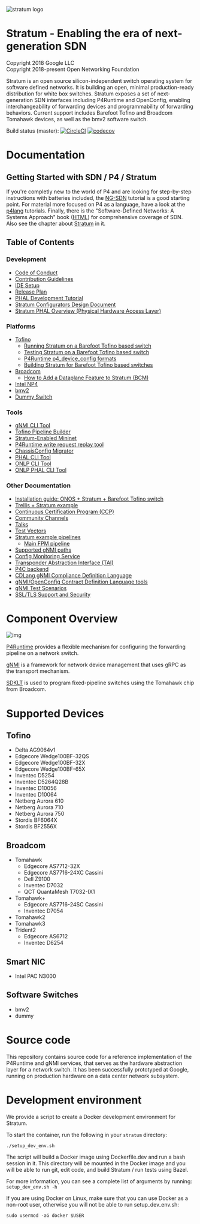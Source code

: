 <!--
Copyright 2018 Google LLC
Copyright 2018-present Open Networking Foundation

SPDX-License-Identifier: Apache-2.0
-->

![stratum logo](stratum/docs/images/stratum-logo.png)

# Stratum - Enabling the era of next-generation SDN

Copyright 2018 Google LLC <br/>
Copyright 2018-present Open Networking Foundation

Stratum is an open source silicon-independent switch operating system for software defined networks. It is building an open, minimal production-ready distribution for white box switches. Stratum exposes a set of next-generation SDN interfaces including P4Runtime and OpenConfig, enabling interchangeability of forwarding devices and programmability of forwarding behaviors. Current support includes Barefoot Tofino and Broadcom Tomahawk devices, as well as the bmv2 software switch.

Build status (master): [![CircleCI](https://circleci.com/gh/stratum/stratum/tree/master.svg?style=svg)](https://circleci.com/gh/stratum/stratum/tree/master)
[![codecov](https://codecov.io/gh/stratum/stratum/branch/master/graph/badge.svg)](https://codecov.io/gh/stratum/stratum)

# Documentation

## Getting Started with SDN / P4 / Stratum

If you're completly new to the world of P4 and are looking for step-by-step instructions with batteries included, the [NG-SDN](https://github.com/opennetworkinglab/ngsdn-tutorial) tutorial is a good starting point. For material more focused on P4 as a language, have a look at the [p4lang](https://github.com/p4lang/tutorials) tutorials. Finally, there is the "Software-Defined Networks: A Systems Approach" book ([HTML](https://sdn.systemsapproach.org/)) for comprehensive coverage of SDN. Also see the chapter about [Stratum](https://sdn.systemsapproach.org/stratum.html#thin-switch-os) in it.

## Table of Contents
### Development

- [Code of Conduct](/CODE_OF_CONDUCT.md)
- [Contribution Guidelines](/CONTRIBUTING.md)
- [IDE Setup](https://github.com/stratum/stratum/wiki/IDE-setup-for-development)
- [Release Plan](stratum/stratum/docs/release_plan.md)
- [PHAL Development Tutorial](/stratum/docs/phal_development_tutorial.md)
- [Stratum Configurators Design Document](/stratum/docs/configurators.md)
- [Stratum PHAL Overview (Physical Hardware Access Layer)](/stratum/docs/phal.md)

### Platforms

- [Tofino](/stratum/hal/bin/barefoot/README.md)
  - [Running Stratum on a Barefoot Tofino based switch](/stratum/hal/bin/barefoot/README.run.md)
  - [Testing Stratum on a Barefoot Tofino based switch](/stratum/hal/bin/barefoot/README.test.md)
  - [P4Runtime p4_device_config formats](/stratum/hal/bin/barefoot/README.pipeline.md)
  - [Building Stratum for Barefoot Tofino based switches](/stratum/hal/bin/barefoot/README.build.md)
- [Broadcom](/stratum/hal/bin/bcm/standalone/README.md)
  - [How to Add a Dataplane Feature to Stratum (BCM)](/stratum/docs/extenting_stratum_bcm.md)
- [Intel NP4](/stratum/hal/bin/np4intel/docker/README.md)
- [bmv2](/stratum/hal/bin/bmv2/README.md)
- [Dummy Switch](/stratum/hal/bin/dummy/README.md)

### Tools

- [gNMI CLI Tool](/stratum/tools/gnmi/README.md)
- [Tofino Pipeline Builder](/stratum/hal/bin/barefoot/README.pipeline.md#stratum-bfpipelineconfig-format-and-the-bfpipelinebuilder)
- [Stratum-Enabled Mininet](/tools/mininet/README.md)
- [P4Runtime write request replay tool](/stratum/tools/stratum-replay/README.md)
- [ChassisConfig Migrator](/stratum/hal/config/chassis_config_migrator.cc)
- [PHAL CLI Tool](/stratum/hal/lib/phal/phal_cli.cc)
- [ONLP CLI Tool](/stratum/hal/lib/phal/onlp/onlp_cli.cc)
- [ONLP PHAL CLI Tool](/stratum/hal/lib/phal/onlp/onlp_phal_cli.cc)

### Other Documentation

- [Installation guide: ONOS + Stratum + Barefoot Tofino switch](/stratum/docs/setup_guide_barefoot_tofino_onos.md)
- [Trellis + Stratum example](/tools/mininet/examples/trellis/README.md)
- [Continuous Certification Program (CCP)](https://wiki.opennetworking.org/display/COM/Stratum+Continuous+Certification+Program)
- [Community Channels](https://github.com/stratum/stratum/wiki/Discuss)
- [Talks](https://github.com/stratum/stratum/wiki/Talks)
- [Test Vectors](https://github.com/stratum/testvectors/blob/master/docs/testvectors_overview.md)
- [Stratum example pipelines](/stratum/pipelines/README.md)
  - [Main FPM pipeline](/stratum/pipelines/main/README.md)
- [Supported gNMI paths](/stratum/docs/gnmi/supported-paths.md)
- [Config Monitoring Service](/stratum/docs/gnmi/README.md)
- [Transponder Abstraction Interface (TAI)](/stratum/docs/tai/README.md)
- [P4C backend](/stratum/p4c_backends/README.md)
- [CDLang gNMI Compliance Definition Language](/stratum/testing/cdlang/g3doc/cdlang.md)
- [gNMI/OpenConfig Contract Definition Language tools](/stratum/testing/cdlang/README.md)
- [gNMI Test Scenarios](/stratum/testing/scenarios/README.md)
- [SSL/TLS Support and Security](/stratum/lib/security/README.md)

# Component Overview

![img](stratum/docs/images/stratum_architecture.png)

[P4Runtime](https://p4.org/p4-runtime) provides a flexible mechanism for
configuring the forwarding pipeline on a network switch.

[gNMI](https://github.com/openconfig/reference/tree/master/rpc/gnmi) is a
framework for network device management that uses gRPC as the transport
mechanism.

[SDKLT](https://github.com/Broadcom-Network-Switching-Software/SDKLT) is used
to program fixed-pipeline switches using the Tomahawk chip from Broadcom.

# Supported Devices

## Tofino

- Delta AG9064v1
- Edgecore Wedge100BF-32QS
- Edgecore Wedge100BF-32X
- Edgecore Wedge100BF-65X
- Inventec D5254
- Inventec D5264Q28B
- Inventec D10056
- Inventec D10064
- Netberg Aurora 610
- Netberg Aurora 710
- Netberg Aurora 750
- Stordis BF6064X
- Stordis BF2556X

## Broadcom

- Tomahawk
    - Edgecore AS7712-32X
    - Edgecore AS7716-24XC Cassini
    - Dell Z9100
    - Inventec D7032
    - QCT QuantaMesh T7032-IX1
- Tomahawk+
    - Edgecore AS7716-24SC Cassini
    - Inventec D7054
- Tomahawk2
- Tomahawk3
- Trident2
    - Edgecore AS6712
    - Inventec D6254

## Smart NIC

- Intel PAC N3000

## Software Switches

- bmv2
- dummy

# Source code

This repository contains source code for a reference implementation of
the P4Runtime and gNMI services, that serves as the hardware abstraction layer
for a network switch. It has been successfully prototyped at Google, running on
production hardware on a data center network subsystem.

# Development environment

We provide a script to create a Docker development environment for Stratum.

To start the container, run the following in your `stratum` directory:

    ./setup_dev_env.sh

The script will build a Docker image using Dockerfile.dev and run a bash session
in it. This directory will be mounted in the Docker image and you will be able
to run git, edit code, and build Stratum / run tests using Bazel.

For more information, you can see a complete list of arguments by running:
`setup_dev_env.sh -h`

If you are using Docker on Linux, make sure that you can use Docker as a
non-root user, otherwise you will not be able to run setup_dev_env.sh:

    sudo usermod -aG docker $USER
